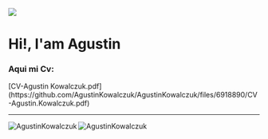 
<!-- ### Hi there 👋 -->
<image src="https://i.imgur.com/F5cKGN4.png" ></image>
<h1> Hi!, I'am Agustin </h1>
<h3>Aqui mi Cv:</h3>[CV-Agustin Kowalczuk.pdf](https://github.com/AgustinKowalczuk/AgustinKowalczuk/files/6918890/CV-Agustin.Kowalczuk.pdf)
<hr/>
<img align="left" src="https://github-readme-stats.vercel.app/api?username=AgustinKowalczuk&show_icons=true&theme=blue-green" alt="AgustinKowalczuk" />
<!-- CountriesApp: https://homework-agustinkowalczuk.vercel.app/
<p>CountriesApp Es el proyecto individual el cual era una de las instancias finales de el bootcamp en #Henry</p> -->


<div><p><img align="center" src="https://github-readme-stats.vercel.app/api/top-langs?username=AgustinKowalczuk&show_icons=true&theme=blue-green&locale=es&layout=compact" alt="AgustinKowalczuk" /></p></div>
